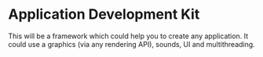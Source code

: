 # Application Development Kit

This will be a framework which could help you to create any application. It could use a graphics (via any rendering API), sounds, UI and multithreading.
